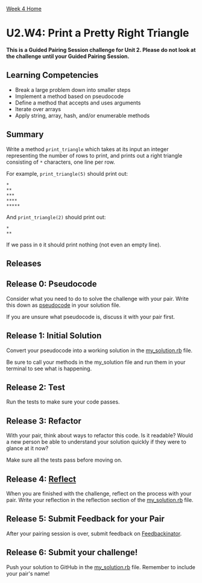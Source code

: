 [Week 4 Home](../)

# U2.W4: Print a Pretty Right Triangle

**This is a Guided Pairing Session challenge for Unit 2. Please do not look at the challenge until your Guided Pairing Session.**

## Learning Competencies
- Break a large problem down into smaller steps
- Implement a method based on pseudocode
- Define a method that accepts and uses arguments
- Iterate over arrays
- Apply string, array, hash, and/or enumerable methods

## Summary
Write a method `print_triangle` which takes at its input an integer representing the number of rows to print, and prints out a right triangle consisting of `*` characters, one line per row.

For example, `print_triangle(5)` should print out:

```text
*
**
***
****
*****
```

And `print_triangle(2)` should print out:

```text
*
**
```

If we pass in `0` it should print nothing (not even an empty line).

## Releases

## Release 0: Pseudocode
Consider what you need to do to solve the challenge with your pair. Write this down as [pseudocode](https://github.com/Devbootcamp/phase-0-handbook/blob/master/coding-references/pseudocode.md) in your solution file.

If you are unsure what pseudocode is, discuss it with your pair first.

## Release 1: Initial Solution
Convert your pseudocode into a working solution in the [my_solution.rb](my_solution.rb) file.

Be sure to call your methods in the my_solution file and run them in your terminal to see what is happening.

## Release 2: Test
Run the tests to make sure your code passes.

## Release 3: Refactor
With your pair, think about ways to refactor this code. Is it readable? Would a new person be able to understand your solution quickly if they were to glance at it now?

Make sure all the tests pass before moving on.

## Release 4: [Reflect](https://github.com/Devbootcamp/phase-0-handbook/blob/master/coding-references/reflection-guidelines.md)

When you are finished with the challenge, reflect on the process with your pair. Write your reflection in the reflection section of the [my_solution.rb](my_solution.rb) file.

## Release 5: Submit Feedback for your Pair
After your pairing session is over, submit feedback on [Feedbackinator](https://socrates.devbootcamp.com/feedback/new).

## Release 6: Submit your challenge!
Push your solution to GitHub in the [my_solution.rb](my_solution.rb) file. Remember to include your pair's name!
